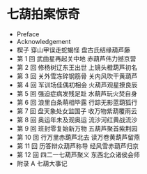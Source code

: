 # 七葫拍案惊奇

- Preface
- Acknowledgement
- 楔子 穿山甲误走蛇蝎怪 盘古氏结缘葫芦藤
- 第 1 回  武曲星再起关中地 赤葫芦伟力撼京营
- 第 2 回  修杨树辽东王出世 上镜头橙葫芦初名
- 第 3 回  关外雪冻碎钢筋骨 关内风吹干黄葫芦
- 第 4 回  军训场佳偶初相会 火葫芦观星撩良辰
- 第 5 回  强迫症病发残足趾 水葫芦玩火焚自身
- 第 6 回  浪里白条萌相毕露 行踪无影蓝葫狐行
- 第 7 回  盘天象处女监国子 收万物紫葫覆雨云
- 第 8 回  奥运年未及观奥运 流沙河红黄战流沙
- 第 9 回  班封零复始新万物 五葫芦聚首紫荆园
- 第 10 回  行万里赤葫芦北去 读万卷黄葫芦留燕
- 第 11 回  历答辩众葫芦称导 经风雪赤葫芦归京
- 第 12 回  四二一七葫芦聚义 东西北众诸侯会师
- 附录 A  七葫大事记
